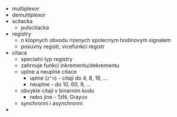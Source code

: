 - multiplexor
- demultiplexor
- scitacka
	- pulscitacka
- registry
	- n klopnych obvodu rizenych spolecnym hodinovym signalem
	- posuvny registr, vicefunkci registr
- citace
	- specialni typ registry
	- zahrnuje funkci inkrementu/dekrementu
	- uplne a neuplne citace
		- uplne (`2^n`) - citaji do 4, 8, 16, ...
		- neuplne - do 10, 60, 9, ...
	- obvykle citaji v binarnim kodu
		- nebo jine - 1zN, Grayuv
	- synchronni i asynchronni
- 